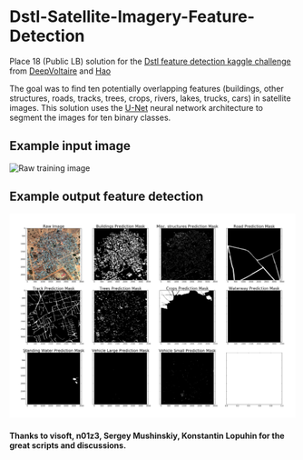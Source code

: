 # Dstl-Satellite-Imagery-Feature-Detection
Place 18 (Public LB) solution for the [Dstl feature detection kaggle challenge](https://www.kaggle.com/c/dstl-satellite-imagery-feature-detection) from [DeepVoltaire](https://www.kaggle.com/voltaire) and [Hao](https://www.kaggle.com/lihaorocky) 

The goal was to find ten potentially overlapping features (buildings, other structures, roads, tracks, trees,
crops, rivers, lakes, trucks, cars) in satellite images. This solution uses the [U-Net](https://arxiv.org/abs/1505.04597) neural network
architecture to segment the images for ten binary classes.

## Example input image
![Raw training image](Raw--6120_2_2.png "One training image in RGB")

## Example output feature detection
![Binary segmentations](Image--6120_2_2.png "Ten binary segmentations for all classes")

#### Thanks to visoft, n01z3, Sergey Mushinskiy, Konstantin Lopuhin for the great scripts and discussions.
